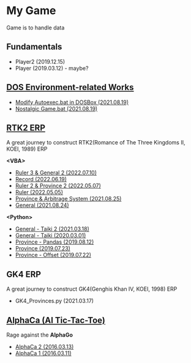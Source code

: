 # My Game

Game is to handle data


## Fundamentals

- Player2 (2019.12.15)
- Player (2019.03.12) - maybe?


## [DOS Environment-related Works](/DOS#my-dos-environment-related-works)

- [Modify Autoexec.bat in DOSBox (2021.08.19)](/DOS#modify-autoexecbat-in-dosbox-20210819)
- [Nostalgic Game.bat (2021.08.19)](/DOS#nostalgic-gamebat-20210819)


## [RTK2 ERP](/RTK2#rtk2-erp)
A great journey to construct RTK2(Romance of The Three Kingdoms II, KOEI, 1989) ERP  

**\<VBA>**
- [Ruler 3 & General 2 (2022.07.10)](/RTK2#ruler-3--general-2-20220710)
- [Record (2022.06.19)](/RTK2#record-20220619)
- [Ruler 2 & Province 2 (2022.05.07)](/RTK2#ruler-2--province-2-20220507)
- [Ruler (2022.05.05)](/RTK2#ruler-20220505)
- [Province & Arbitrage System (2021.08.25)](/RTK2#province--arbitrage-system-20210825)
- [General (2021.08.24)](/RTK2#general-20210824)

**\<Python>**
- [General - Taiki 2 (2021.03.18)](/RTK2#general---taiki-2-20210318)
- [General - Taiki (2020.03.01)](/RTK2#general---taiki-20200301)
- [Province - Pandas (2019.08.12)](/RTK2#province---pandas-20190812)
- [Province (2019.07.23)](/RTK2#province-20190723)
- [Province - Offset (2019.07.22)](/RTK2#province---offset-20190722)


## GK4 ERP
A great journey to construct GK4(Genghis Khan Ⅳ, KOEI, 1998) ERP

- GK4_Provinces.py (2021.03.17)


## [AlphaCa (AI Tic-Tac-Toe)](/AlphaCa#alphaca-ai-tic-tac-toe)
Rage against the **AlphaGo**

- [AlphaCa 2 (2016.03.13)](/AlphaCa#alphaca-2-20160313)
- [AlphaCa 1 (2016.03.11)](/AlphaCa#alphaca-1-20160311)